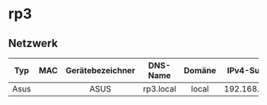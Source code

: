 # rp3

## Netzwerk

| Typ | MAC | Gerätebezeichner | DNS-Name | Domäne | IPv4-Subnetz | IPv6-Subnetz | IPv4-Adresse | IPv6-Adresse |
| :---: | :---: | :---: | :---: | :---: | :---: | :---: | :---: | :---: |
| Asus || ASUS | rp3.local | local | 192.168.4.0/24 ||192.168.4.||